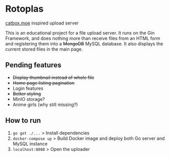 # Rotoplas
[catbox.moe](https://catbox.moe/) inspired upload server

This is an educational project for a file upload server. It runs on the
Gin Framework, and does nothing more than receive files from an HTML form
and registering them into a ~~MongoDB~~ MySQL database. It also displays the current
stored files in the main page.

## Pending features
- ~~Display thumbnail instead of whole file~~
- ~~Home page listing pagination~~
- Login features
- ~~Better styling~~
- MinIO storage?
- Anime girls (why still missing?)

## How to run
1. `go get ./...` > Install dependencies
2. `docker-compose up` > Build Docker image and deploy both Go server and MySQL instance
3. `localhost:8080` > Open the uploader
